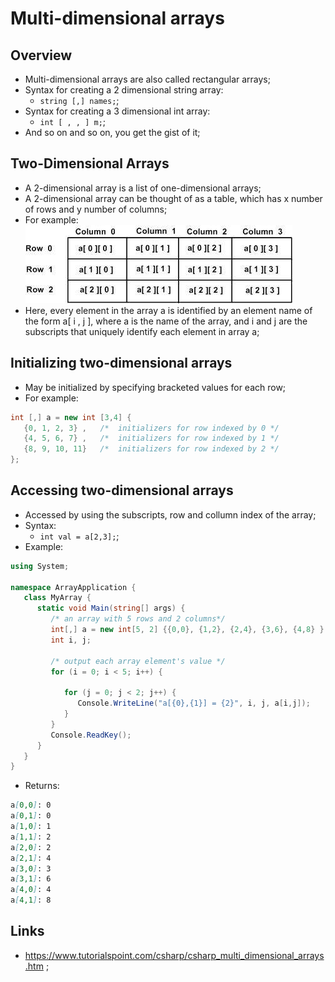 # Multi-dimensional arrays

## Overview

- Multi-dimensional arrays are also called rectangular arrays;
- Syntax for creating a 2 dimensional string array:
  - `string [,] names;`;
- Syntax for creating a 3 dimensional int array:
  - `int [ , , ] m;`;
- And so on and so on, you get the gist of it;

## Two-Dimensional Arrays

- A 2-dimensional array is a list of one-dimensional arrays;
- A 2-dimensional array can be thought of as a table, which has x number of rows and y number of columns;
- For example:
  ![2 Dimensional Array Image](https://github.com/JoaoGuimaraes22/2020-Todo/blob/master/Images/Backend/Initial%20Learning/Learn%20a%20language/Functional%20Language/C%23/1.20.1.two_dimensional_arrays-min.jpg)
- Here, every element in the array a is identified by an element name of the form a[ i , j ], where a is the name of the array, and i and j are the subscripts that uniquely identify each element in array a;

## Initializing two-dimensional arrays

- May be initialized by specifying bracketed values for each row;
- For example:

```c#
int [,] a = new int [3,4] {
   {0, 1, 2, 3} ,   /*  initializers for row indexed by 0 */
   {4, 5, 6, 7} ,   /*  initializers for row indexed by 1 */
   {8, 9, 10, 11}   /*  initializers for row indexed by 2 */
};
```

## Accessing two-dimensional arrays

- Accessed by using the subscripts, row and collumn index of the array;
- Syntax:
  - `int val = a[2,3];`;
- Example:

```c#
using System;

namespace ArrayApplication {
   class MyArray {
      static void Main(string[] args) {
         /* an array with 5 rows and 2 columns*/
         int[,] a = new int[5, 2] {{0,0}, {1,2}, {2,4}, {3,6}, {4,8} };
         int i, j;

         /* output each array element's value */
         for (i = 0; i < 5; i++) {

            for (j = 0; j < 2; j++) {
               Console.WriteLine("a[{0},{1}] = {2}", i, j, a[i,j]);
            }
         }
         Console.ReadKey();
      }
   }
}
```

- Returns:

```markdown
a[0,0]: 0
a[0,1]: 0
a[1,0]: 1
a[1,1]: 2
a[2,0]: 2
a[2,1]: 4
a[3,0]: 3
a[3,1]: 6
a[4,0]: 4
a[4,1]: 8
```

## Links

- <https://www.tutorialspoint.com/csharp/csharp_multi_dimensional_arrays.htm> ;
